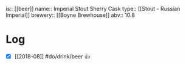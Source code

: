 is:: [[beer]]
name:: Imperial Stout Sherry Cask
type:: [[Stout - Russian Imperial]]
brewery:: [[Boyne Brewhouse]]
abv:: 10.8

# Log
- [x] [[2018-08]] #do/drink/beer 👍
